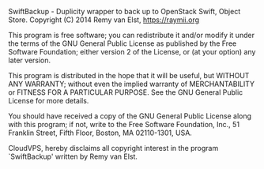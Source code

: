 SwiftBackup - Duplicity wrapper to back up to OpenStack Swift, Object 
Store. Copyright (C) 2014 Remy van Elst, https://raymii.org

This program is free software; you can redistribute it and/or modify it 
under the terms of the GNU General Public License as published by the 
Free Software Foundation; either version 2 of the License, or (at your 
option) any later version.

This program is distributed in the hope that it will be useful, but 
WITHOUT ANY WARRANTY; without even the implied warranty of 
MERCHANTABILITY or FITNESS FOR A PARTICULAR PURPOSE.  See the GNU 
General Public License for more details.

You should have received a copy of the GNU General Public License along 
with this program; if not, write to the Free Software Foundation, Inc., 
51 Franklin Street, Fifth Floor, Boston, MA  02110-1301, USA.
 
CloudVPS, hereby disclaims all copyright interest in the program 
`SwiftBackup' written by Remy van Elst.


